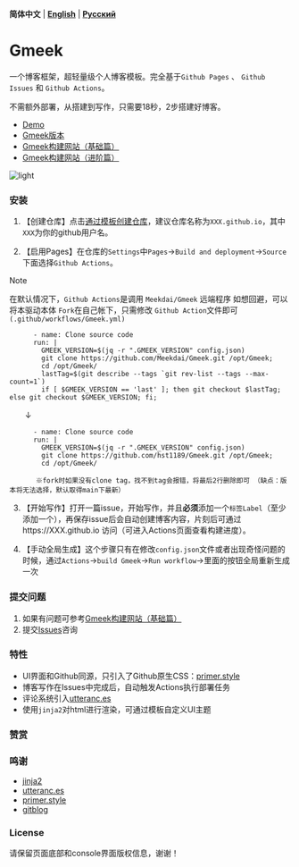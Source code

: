 **简体中文** | **[English](README-en.md)** | **[Русский](README-ru.md)**
# Gmeek

一个博客框架，超轻量级个人博客模板。完全基于`Github Pages` 、 `Github Issues` 和 `Github Actions`。

不需额外部署，从搭建到写作，只需要18秒，2步搭建好博客。

- [Demo](http://hst1189.github.io/)
- [Gmeek版本](https://meekdai.github.io/post/Gmeek-geng-xin-ri-zhi.html)
- [Gmeek构建网站（基础篇）](http://hst1189.github.io/post/Vol.1%20Gmeek-gou-jian-wang-zhan-%EF%BC%88-ji-chu-pian-%EF%BC%89.html#google_vignette)
- [Gmeek构建网站（进阶篇）](http://hst1189.github.io/post/Vol.2%20Gmeek-gou-jian-wang-zhan-%EF%BC%88-jin-jie-pian-%EF%BC%89.html)

![light](img/light.jpg)

### 安装

1. 【创建仓库】点击[通过模板创建仓库](https://github.com/new?template_name=Gmeek-template&template_owner=Meekdai)，建议仓库名称为`XXX.github.io`，其中`XXX`为你的github用户名。

2. 【启用Pages】在仓库的`Settings`中`Pages`->`Build and deployment`->`Source`下面选择`Github Actions`。

> [!NOTE]
> 在默认情况下，`Github Actions`是调用 `Meekdai/Gmeek` 远端程序
> 如想回避，可以将本驱动本体 `Fork`在自己帐下，只需修改 `Github Action`文件即可`(.github/workflows/Gmeek.yml)`

  ```
        - name: Clone source code
        run: |
          GMEEK_VERSION=$(jq -r ".GMEEK_VERSION" config.json)
          git clone https://github.com/Meekdai/Gmeek.git /opt/Gmeek;
          cd /opt/Gmeek/
          lastTag=$(git describe --tags `git rev-list --tags --max-count=1`)
          if [ $GMEEK_VERSION == 'last' ]; then git checkout $lastTag; else git checkout $GMEEK_VERSION; fi;
  ```
  　　↓
  ```
        - name: Clone source code
        run: |
          GMEEK_VERSION=$(jq -r ".GMEEK_VERSION" config.json)
          git clone https://github.com/hst1189/Gmeek.git /opt/Gmeek;
          cd /opt/Gmeek/
  
  　　　　※fork时如果没有clone tag，找不到tag会报错，将最后2行删除即可 （缺点：版本将无法选择，默认取得main下最新）
  ```


3. 【开始写作】打开一篇issue，开始写作，并且**必须**添加一个`标签Label`（至少添加一个），再保存issue后会自动创建博客内容，片刻后可通过https://XXX.github.io 访问（可进入Actions页面查看构建进度）。

4. 【手动全局生成】这个步骤只有在修改`config.json`文件或者出现奇怪问题的时候，通过`Actions`->`build Gmeek`->`Run workflow`->里面的按钮全局重新生成一次


### 提交问题

1. 如果有问题可参考[Gmeek构建网站（基础篇）](http://hst1189.github.io/post/Vol.1%20Gmeek-gou-jian-wang-zhan-%EF%BC%88-ji-chu-pian-%EF%BC%89.html#google_vignette) 
2. 提交[Issues](https://github.com/Meekdai/Gmeek/issues)咨询

### 特性

- UI界面和Github同源，只引入了Github原生CSS：[primer.style](https://primer.style/css)
- 博客写作在Issues中完成后，自动触发Actions执行部署任务
- 评论系统引入[utteranc.es](https://utteranc.es/)
- 使用`jinja2`对html进行渲染，可通过模板自定义UI主题

### 赞赏


### 鸣谢
- [jinja2](https://jinja.palletsprojects.com/)
- [utteranc.es](https://utteranc.es/)
- [primer.style](https://primer.style/css)
- [gitblog](https://github.com/yihong0618/gitblog)

### License
请保留页面底部和console界面版权信息，谢谢！

